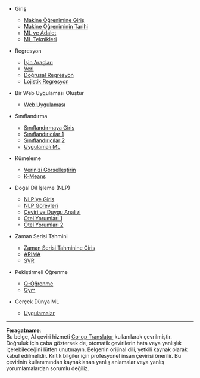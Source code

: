 <!--
CO_OP_TRANSLATOR_METADATA:
{
  "original_hash": "68dd06c685f6ce840e0acfa313352e7c",
  "translation_date": "2025-09-06T07:52:38+00:00",
  "source_file": "docs/_sidebar.md",
  "language_code": "tr"
}
-->
- Giriş
  - [Makine Öğrenimine Giriş](../1-Introduction/1-intro-to-ML/README.md)
  - [Makine Öğreniminin Tarihi](../1-Introduction/2-history-of-ML/README.md)
  - [ML ve Adalet](../1-Introduction/3-fairness/README.md)
  - [ML Teknikleri](../1-Introduction/4-techniques-of-ML/README.md)

- Regresyon
  - [İşin Araçları](../2-Regression/1-Tools/README.md)
  - [Veri](../2-Regression/2-Data/README.md)
  - [Doğrusal Regresyon](../2-Regression/3-Linear/README.md)
  - [Lojistik Regresyon](../2-Regression/4-Logistic/README.md)

- Bir Web Uygulaması Oluştur
  - [Web Uygulaması](../3-Web-App/1-Web-App/README.md)

- Sınıflandırma
  - [Sınıflandırmaya Giriş](../4-Classification/1-Introduction/README.md)
  - [Sınıflandırıcılar 1](../4-Classification/2-Classifiers-1/README.md)
  - [Sınıflandırıcılar 2](../4-Classification/3-Classifiers-2/README.md)
  - [Uygulamalı ML](../4-Classification/4-Applied/README.md)

- Kümeleme
  - [Verinizi Görselleştirin](../5-Clustering/1-Visualize/README.md)
  - [K-Means](../5-Clustering/2-K-Means/README.md)

- Doğal Dil İşleme (NLP)
  - [NLP'ye Giriş](../6-NLP/1-Introduction-to-NLP/README.md)
  - [NLP Görevleri](../6-NLP/2-Tasks/README.md)
  - [Çeviri ve Duygu Analizi](../6-NLP/3-Translation-Sentiment/README.md)
  - [Otel Yorumları 1](../6-NLP/4-Hotel-Reviews-1/README.md)
  - [Otel Yorumları 2](../6-NLP/5-Hotel-Reviews-2/README.md)

- Zaman Serisi Tahmini
  - [Zaman Serisi Tahminine Giriş](../7-TimeSeries/1-Introduction/README.md)
  - [ARIMA](../7-TimeSeries/2-ARIMA/README.md)
  - [SVR](../7-TimeSeries/3-SVR/README.md)

- Pekiştirmeli Öğrenme
  - [Q-Öğrenme](../8-Reinforcement/1-QLearning/README.md)
  - [Gym](../8-Reinforcement/2-Gym/README.md)

- Gerçek Dünya ML
  - [Uygulamalar](../9-Real-World/1-Applications/README.md)

---

**Feragatname**:  
Bu belge, AI çeviri hizmeti [Co-op Translator](https://github.com/Azure/co-op-translator) kullanılarak çevrilmiştir. Doğruluk için çaba göstersek de, otomatik çevirilerin hata veya yanlışlık içerebileceğini lütfen unutmayın. Belgenin orijinal dili, yetkili kaynak olarak kabul edilmelidir. Kritik bilgiler için profesyonel insan çevirisi önerilir. Bu çevirinin kullanımından kaynaklanan yanlış anlamalar veya yanlış yorumlamalardan sorumlu değiliz.